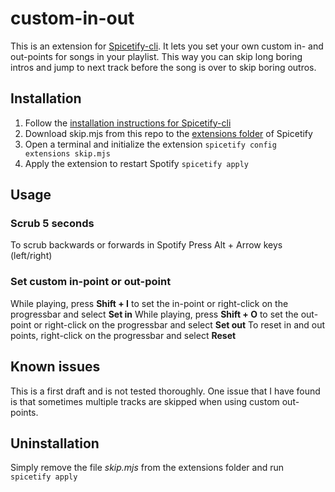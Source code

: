 # custom-in-out
This is an extension for [Spicetify-cli](https://github.com/khanhas/spicetify-cli). It lets you set your own custom in- and out-points for songs in your playlist. 
This way you can skip long boring intros and jump to next track before the song is over to skip boring outros. 

## Installation
1. Follow the [installation instructions for Spicetify-cli](https://github.com/khanhas/spicetify-cli/wiki/Installation)
2. Download skip.mjs from this repo to the [extensions folder](https://github.com/khanhas/spicetify-cli/wiki/Extensions) of Spicetify 
3. Open a terminal and initialize the extension `spicetify config extensions skip.mjs`
4. Apply the extension to restart Spotify `spicetify apply`

## Usage
### Scrub 5 seconds
To scrub backwards or forwards in Spotify Press Alt + Arrow keys (left/right)
### Set custom in-point or out-point
While playing, press __Shift + I__ to set the in-point or right-click on the progressbar and select __Set in__
While playing, press __Shift + O__ to set the out-point or right-click on the progressbar and select __Set out__
To reset in and out points, right-click on the progressbar and select __Reset__

## Known issues
This is a first draft and is not tested thoroughly. 
One issue that I have found is that sometimes multiple tracks are skipped when using custom out-points.

## Uninstallation
Simply remove the file _skip.mjs_ from the extensions folder and run `spicetify apply`
